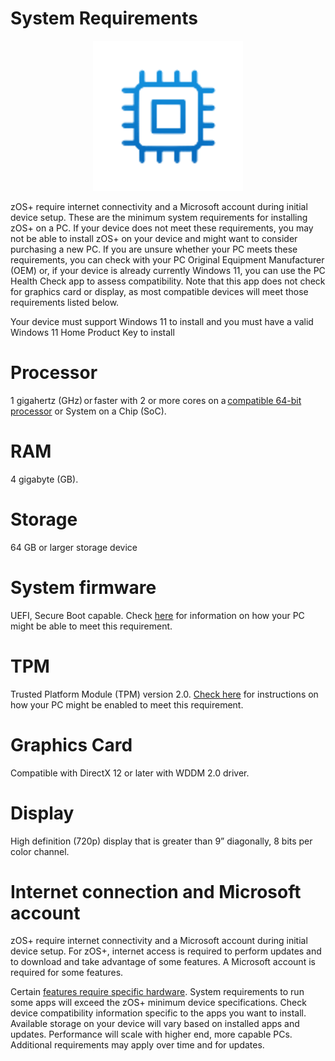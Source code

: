# System Requirements
<p align="center">
  <img src="https://raw.githubusercontent.com/ItzIcoza/zOS-Plus/main/Resources/Images/SystemReqIcon240.png"/>
</p>zOS+ require internet connectivity and a Microsoft account during initial device setup.
These are the minimum system requirements for installing zOS+ on a PC. If your device does not meet these requirements, you may not be able to install zOS+ on your device and might want to consider purchasing a new PC. If you are unsure whether your PC meets these requirements, you can check with your PC Original Equipment Manufacturer (OEM) or, if your device is already currently Windows 11, you can use the PC Health Check app to assess compatibility. Note that this app does not check for graphics card or display, as most compatible devices will meet those requirements listed below.

Your device must support Windows 11 to install and you must have a valid Windows 11 Home Product Key to install

# Processor
1 gigahertz (GHz) or faster with 2 or more cores on a [compatible 64-bit processor](http://aka.ms/CPUlist) or System on a Chip (SoC).
# RAM
4 gigabyte (GB).
# Storage
64 GB or larger storage device 
# System firmware
UEFI, Secure Boot capable. Check [here](https://support.microsoft.com/topic/a8ff1202-c0d9-42f5-940f-843abef64fad) for information on how your PC might be able to meet this requirement.
# TPM
Trusted Platform Module (TPM) version 2.0. [Check here](https://support.microsoft.com/windows/1fd5a332-360d-4f46-a1e7-ae6b0c90645c) for instructions on how your PC might be enabled to meet this requirement.
# Graphics Card
Compatible with DirectX 12 or later with WDDM 2.0 driver.
# Display
High definition (720p) display that is greater than 9” diagonally, 8 bits per color channel.
# Internet connection and Microsoft account	
zOS+ require internet connectivity and a Microsoft account during initial device setup.
For zOS+, internet access is required to perform updates and to download and take advantage of some features. A Microsoft account is required for some features.






Certain [features require specific hardware](https://www.microsoft.com/en-us/windows/windows-11-specifications?r=1#table2). System requirements to run some apps will exceed the zOS+ minimum device specifications. Check device compatibility information specific to the apps you want to install. Available storage on your device will vary based on installed apps and updates. Performance will scale with higher end, more capable PCs. Additional requirements may apply over time and for updates.
